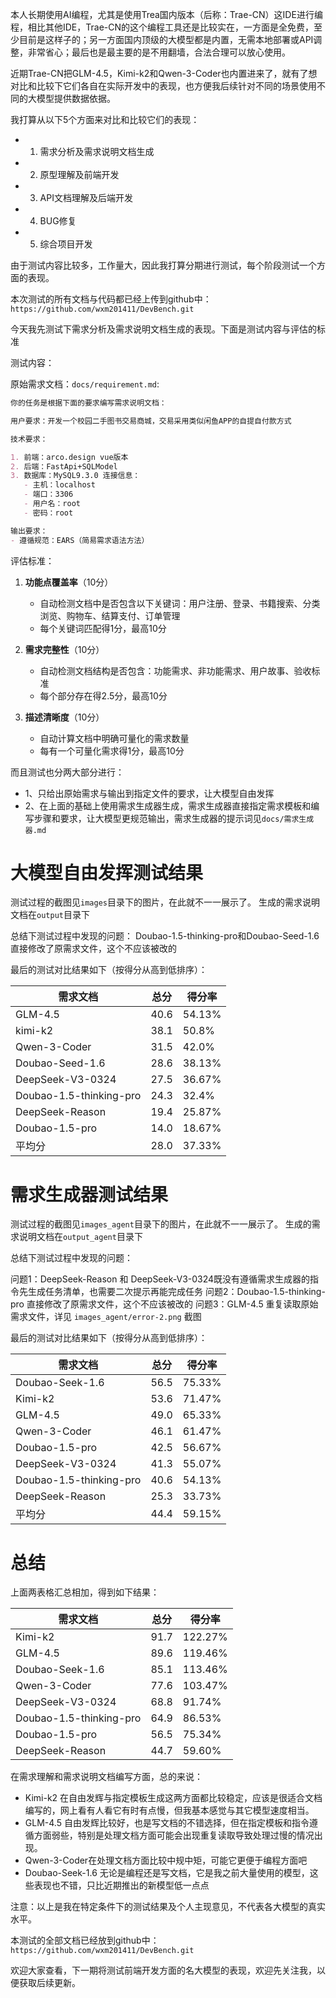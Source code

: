 本人长期使用AI编程，尤其是使用Trea国内版本（后称：Trae-CN）这IDE进行编程，相比其他IDE，Trae-CN的这个编程工具还是比较实在，一方面是全免费，至少目前是这样子的；另一方面国内顶级的大模型都是内置，无需本地部署或API调整，非常省心；最后也是最主要的是不用翻墙，合法合理可以放心使用。

近期Trae-CN把GLM-4.5，Kimi-k2和Qwen-3-Coder也内置进来了，就有了想对比和比较下它们各自在实际开发中的表现，也方便我后续针对不同的场景使用不同的大模型提供数据依据。

我打算从以下5个方面来对比和比较它们的表现：
-  1. 需求分析及需求说明文档生成
-  2. 原型理解及前端开发
-  3. API文档理解及后端开发
-  4. BUG修复
-  5. 综合项目开发

由于测试内容比较多，工作量大，因此我打算分期进行测试，每个阶段测试一个方面的表现。

本次测试的所有文档与代码都已经上传到github中：
`https://github.com/wxm201411/DevBench.git`

今天我先测试下需求分析及需求说明文档生成的表现。下面是测试内容与评估的标准

测试内容：

原始需求文档：`docs/requirement.md`:

```markdown
你的任务是根据下面的要求编写需求说明文档：

用户要求：开发一个校园二手图书交易商城，交易采用类似闲鱼APP的自提自付款方式

技术要求：

1. 前端：arco.design vue版本
2. 后端：FastApi+SQLModel
3. 数据库：MySQL9.3.0 连接信息：
   - 主机：localhost
   - 端口：3306
   - 用户名：root
   - 密码：root

输出要求：
- 遵循规范：EARS（简易需求语法方法）
```

评估标准：
1. **功能点覆盖率**（10分）
   - 自动检测文档中是否包含以下关键词：用户注册、登录、书籍搜索、分类浏览、购物车、结算支付、订单管理
   - 每个关键词匹配得1分，最高10分

2. **需求完整性**（10分）
   - 自动检测文档结构是否包含：功能需求、非功能需求、用户故事、验收标准
   - 每个部分存在得2.5分，最高10分

3. **描述清晰度**（10分）
   - 自动计算文档中明确可量化的需求数量
   - 每有一个可量化需求得1分，最高10分

而且测试也分两大部分进行：

 - 1、只给出原始需求与输出到指定文件的要求，让大模型自由发挥
 - 2、在上面的基础上使用需求生成器生成，需求生成器直接指定需求模板和编写步骤和要求，让大模型更规范输出，需求生成器的提示词见`docs/需求生成器.md`

# 大模型自由发挥测试结果

测试过程的截图见`images`目录下的图片，在此就不一一展示了。
生成的需求说明文档在`output`目录下

总结下测试过程中发现的问题：
Doubao-1.5-thinking-pro和Doubao-Seed-1.6直接修改了原需求文件，这个不应该被改的


最后的测试对比结果如下（按得分从高到低排序）：

| 需求文档 | 总分 | 得分率 |
| --- | --- | --- |
| GLM-4.5 | 40.6 | 54.13% |
| kimi-k2 | 38.1 | 50.8% |
| Qwen-3-Coder | 31.5 | 42.0% |
| Doubao-Seed-1.6 | 28.6 | 38.13% |
| DeepSeek-V3-0324 | 27.5 | 36.67% |
| Doubao-1.5-thinking-pro | 24.3 | 32.4% |
| DeepSeek-Reason | 19.4 | 25.87% |
| Doubao-1.5-pro | 14.0 | 18.67% |
| 平均分 | 28.0 | 37.33% |

# 需求生成器测试结果

测试过程的截图见`images_agent`目录下的图片，在此就不一一展示了。
生成的需求说明文档在`output_agent`目录下

总结下测试过程中发现的问题：

问题1：DeepSeek-Reason 和 DeepSeek-V3-0324既没有遵循需求生成器的指令先生成任务清单，也需要二次提示再能完成任务
问题2：Doubao-1.5-thinking-pro 直接修改了原需求文件，这个不应该被改的
问题3：GLM-4.5 重复读取原始需求文件，详见 `images_agent/error-2.png` 截图

最后的测试对比结果如下（按得分从高到低排序）：

| 需求文档 | 总分 | 得分率 |
| --- | --- | --- |
| Doubao-Seek-1.6 | 56.5 | 75.33% |
| Kimi-k2 | 53.6 | 71.47% |
| GLM-4.5 | 49.0 | 65.33% |
| Qwen-3-Coder | 46.1 | 61.47% |
| Doubao-1.5-pro | 42.5 | 56.67% |
| DeepSeek-V3-0324 | 41.3 | 55.07% |
| Doubao-1.5-thinking-pro | 40.6 | 54.13% |
| DeepSeek-Reason | 25.3 | 33.73% |
| 平均分 | 44.4 | 59.15% |

# 总结

上面两表格汇总相加，得到如下结果：

| 需求文档 | 总分 | 得分率 |
| --- | --- | --- |
| Kimi-k2 | 91.7 | 122.27% |
| GLM-4.5 | 89.6 | 119.46% |
| Doubao-Seek-1.6 | 85.1 | 113.46% |
| Qwen-3-Coder | 77.6 | 103.47% |
| DeepSeek-V3-0324 | 68.8 | 91.74% |
| Doubao-1.5-thinking-pro | 64.9 | 86.53% |
| Doubao-1.5-pro | 56.5 | 75.34% |
| DeepSeek-Reason | 44.7 | 59.60% |

在需求理解和需求说明文档编写方面，总的来说：
- Kimi-k2 在自由发辉与指定模板生成这两方面都比较稳定，应该是很适合文档编写的，网上看有人看它有时有点慢，但我基本感觉与其它模型速度相当。
- GLM-4.5 自由发辉比较好，也是写文档的不错选择，但在指定模板和指令遵循方面弱些，特别是处理文档方面可能会出现重复读取导致处理过慢的情况出现。
- Qwen-3-Coder在处理文档方面比较中规中矩，可能它更便于编程方面吧
- Doubao-Seek-1.6 无论是编程还是写文档，它是我之前大量使用的模型，这些表现也不错，只比近期推出的新模型低一点点

注意：以上是我在特定条件下的测试结果及个人主现意见，不代表各大模型的真实水平。

本测试的全部文档已经放到github中：
`https://github.com/wxm201411/DevBench.git`

欢迎大家查看，下一期将测试前端开发方面的名大模型的表现，欢迎先关注我，以便获取后续更新。